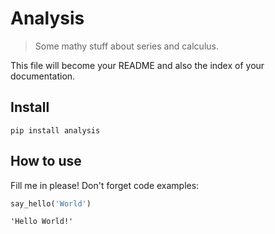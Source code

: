 # Analysis
> Some mathy stuff about series and calculus.


This file will become your README and also the index of your documentation.

## Install

`pip install analysis`

## How to use

Fill me in please! Don't forget code examples:

```python
say_hello('World')
```




    'Hello World!'


